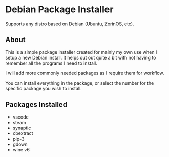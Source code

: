 # Debian Package Installer
Supports any distro based on Debian (Ubuntu, ZorinOS, etc).

## About
This is a simple package installer created for mainly my own use when I setup a new Debian install. It helps out out quite a bit with not having to remember all the programs I need to install.

I will add more commonly needed packages as I require them for workflow. 

You can install everything in the package, or select the number for the specific package you wish to install.

## Packages Installed
- vscode
- steam
- synaptic
- cbextract
- pip-3
- gdown
- wine v6
